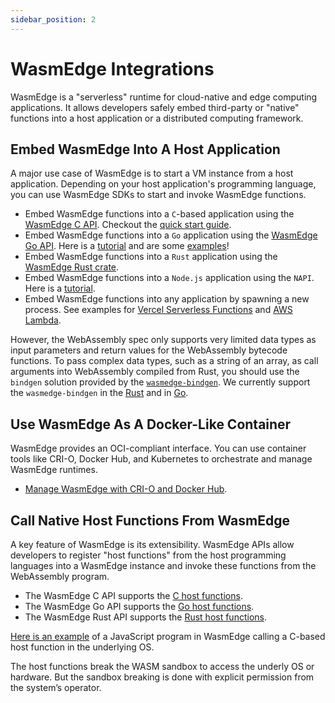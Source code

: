 ```yaml
---
sidebar_position: 2
---
```


# WasmEdge Integrations

WasmEdge is a "serverless" runtime for cloud-native and edge computing applications. It allows developers safely embed third-party or "native" functions into a host application or a distributed computing framework.

## Embed WasmEdge Into A Host Application

A major use case of WasmEdge is to start a VM instance from a host application. Depending on your host application's programming language, you can use WasmEdge SDKs to start and invoke WasmEdge functions.

- Embed WasmEdge functions into a `C`-based application using the [WasmEdge C API](/category/c-sdk-for-embedding-wasmedge). Checkout the [quick start guide](../../embed/c/intro.md).
- Embed WasmEdge functions into a `Go` application using the [WasmEdge Go API](/category/go-sdk-for-embedding-wasmedge). Here is a [tutorial](https://www.secondstate.io/articles/extend-golang-app-with-webassembly-rust/) and are some [examples](https://github.com/second-state/WasmEdge-go-examples)!
- Embed WasmEdge functions into a `Rust` application using the [WasmEdge Rust crate](https://crates.io/crates/wasmedge-sdk).
- Embed WasmEdge functions into a `Node.js` application using the `NAPI`. Here is a [tutorial](https://www.secondstate.io/articles/getting-started-with-rust-function/).
- Embed WasmEdge functions into any application by spawning a new process. See examples for [Vercel Serverless Functions](https://www.secondstate.io/articles/vercel-wasmedge-webassembly-rust/) and [AWS Lambda](https://www.cncf.io/blog/2021/08/25/webassembly-serverless-functions-in-aws-lambda/).

However, the WebAssembly spec only supports very limited data types as input parameters and return values for the WebAssembly bytecode functions. To pass complex data types, such as a string of an array, as call arguments into WebAssembly compiled from Rust, you should use the `bindgen` solution provided by the [`wasmedge-bindgen`](https://crates.io/crates/wasmedge-bindgen). We currently support the `wasmedge-bindgen` in the [Rust](../../develop/rust/bindgen.md) and in [Go](../../embed/go/bindgen.md).

## Use WasmEdge As A Docker-Like Container

WasmEdge provides an OCI-compliant interface. You can use container tools like CRI-O, Docker Hub, and Kubernetes to orchestrate and manage WasmEdge runtimes.

- [Manage WasmEdge with CRI-O and Docker Hub](https://www.secondstate.io/articles/manage-webassembly-apps-in-wasmedge-using-docker-tools/).

## Call Native Host Functions From WasmEdge

A key feature of WasmEdge is its extensibility. WasmEdge APIs allow developers to register "host functions" from the host programming languages into a WasmEdge instance and invoke these functions from the WebAssembly program.

- The WasmEdge C API supports the [C host functions](../../embed/c/host_function.md).
- The WasmEdge Go API supports the [Go host functions](https://github.com/second-state/WasmEdge-go-examples/tree/master/go_HostFunc#wasmedge-go-host-function-example).
- The WasmEdge Rust API supports the [Rust host functions](https://github.com/second-state/wasmedge-rustsdk-examples/blob/main/README.md#host-functions).

[Here is an example](https://www.secondstate.io/articles/call-native-functions-from-javascript/) of a JavaScript program in WasmEdge calling a C-based host function in the underlying OS.

The host functions break the WASM sandbox to access the underly OS or hardware. But the sandbox breaking is done with explicit permission from the system’s operator.
